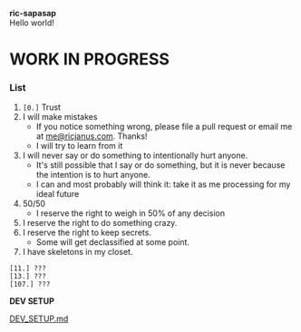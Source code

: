 **ric-sapasap**  
Hello world!

# WORK IN PROGRESS


### List
1. `[0.]` Trust
2. I will make mistakes 
   - If you notice something wrong, please file a pull request or email me at [me@ricjanus.com](mailto:me@ricjanus.com). Thanks!
   - I will try to learn from it
3. I will never say or do something to intentionally hurt anyone.
   - It's still possible that I say or do something, but it is never because the intention is to hurt anyone.
   - I can and most probably will think it: take it as me processing for my ideal future
4. 50/50
   - I reserve the right to weigh in 50% of any decision
5. I reserve the right to do something crazy.
6. I reserve the right to keep secrets.
   - Some will get declassified at some point.
7. I have skeletons in my closet.

`[11.] ???`  
`[13.] ???`  
`[107.] ???`

**DEV SETUP**

[DEV_SETUP.md](public%2Fdocs%2FDEV_SETUP.md)